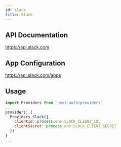 ```yaml
---
id: slack
title: Slack
---
```


## API Documentation

https://api.slack.com

## App Configuration

https://api.slack.com/apps

## Usage

```js
import Providers from `next-auth/providers`
...
providers: [
  Providers.Slack({
    clientId: process.env.SLACK_CLIENT_ID,
    clientSecret: process.env.SLACK_CLIENT_SECRET
  })
}
...